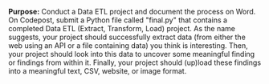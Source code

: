 **Purpose:** Conduct a Data ETL project and document the process on Word. On Codepost, submit a Python file 
called "final.py" that contains a  completed Data ETL (Extract, Transform, Load) project. As the name suggests,
your project should successfully extract data (from either the web using an API or a file containing data) you think 
is interesting. Then, your project should look into this data to uncover some meaningful finding or findings from 
within it. Finally, your project should (up)load these findings into a meaningful text, CSV, website, or image format.
